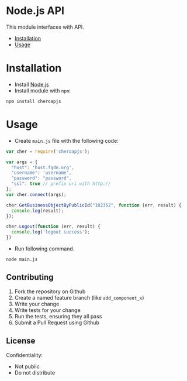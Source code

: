 # Node.js API

This module interfaces with API.

* [Installation](#installation)
* [Usage](#usage)

# Installation

* Install [Node.js](https://nodejs.org/)
* Install module with `npm`:
```shell
npm install cheroapjs
```

# Usage
* Create `main.js` file with the following code:
```javascript
var cher = require('cheroapjs');

var args = {
  "host": 'host.fqdn.org',
  "username": 'username',
  "password": "password",
  "ssl": true // prefix uri with http://
};
var cher.connect(args);

cher.GetBusinessObjectByPublicId("102352", function (err, result) {
  console.log(result);
});

cher.Logout(function (err, result) {
  console.log('logout success');
})
```
* Run following command.
```shell
node main.js
```

## Contributing

1. Fork the repository on Github
1. Create a named feature branch (like `add_component_x`)
1. Write your change
1. Write tests for your change
1. Run the tests, ensuring they all pass
1. Submit a Pull Request using Github

## License

Confidentiality:
- Not public
- Do not distribute
